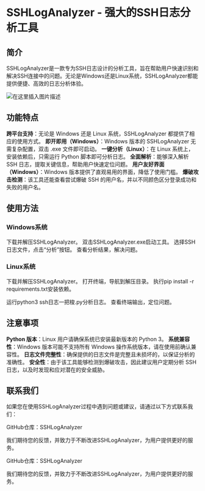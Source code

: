 # SSHLogAnalyzer - 强大的SSH日志分析工具

## 简介

SSHLogAnalyzer是一款专为SSH日志设计的分析工具，旨在帮助用户快速识别和解决SSH连接中的问题。无论是Windows还是Linux系统，SSHLogAnalyzer都能提供便捷、高效的日志分析体验。

![在这里插入图片描述](https://i-blog.csdnimg.cn/direct/270a738008b04058810e167b8c102c91.png#pic_center)


## 功能特点

**跨平台支持**：无论是 Windows 还是 Linux 系统，SSHLogAnalyzer 都提供了相应的使用方式。
**即开即用（Windows）**：Windows 版本的 SSHLogAnalyzer 无需复杂配置，双击 .exe 文件即可启动。
**一键分析（Linux）**：在 Linux 系统上，安装依赖后，只需运行 Python 脚本即可分析日志。
**全面解析**：能够深入解析 SSH 日志，提取关键信息，帮助用户快速定位问题。
**用户友好界面（Windows）**：Windows 版本提供了直观易用的界面，降低了使用门槛。
**爆破攻击检测**：该工具还能查看尝试爆破 SSH 的用户名，并以不同颜色区分登录成功和失败的用户名。

## 使用方法

### Windows系统

下载并解压SSHLogAnalyzer。
双击SSHLogAnalyzer.exe启动工具。
选择SSH日志文件，点击“分析”按钮。
查看分析结果，解决问题。

### Linux系统

下载并解压SSHLogAnalyzer。
打开终端，导航到解压目录。
执行pip install -r requirements.txt安装依赖。

运行python3 ssh日志一把梭.py分析日志。
查看终端输出，定位问题。


## 注意事项

**Python 版本**：Linux 用户请确保系统已安装最新版本的 Python 3。
**系统兼容性**：Windows 版本可能不支持所有 Windows 操作系统版本，请在使用前确认兼容性。
**日志文件完整性**：确保提供的日志文件是完整且未损坏的，以保证分析的准确性。
**安全性**：由于该工具能够检测到爆破攻击，因此建议用户定期分析 SSH 日志，以及时发现和应对潜在的安全威胁。

## 联系我们

如果您在使用SSHLogAnalyzer过程中遇到问题或建议，请通过以下方式联系我们：

GitHub仓库：SSHLogAnalyzer

我们期待您的反馈，并致力于不断改进SSHLogAnalyzer，为用户提供更好的服务。

GitHub仓库：SSHLogAnalyzer

我们期待您的反馈，并致力于不断改进SSHLogAnalyzer，为用户提供更好的服务。
